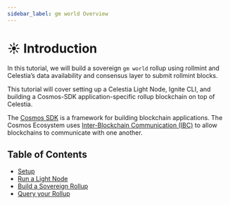 ```yaml
---
sidebar_label: gm world Overview
---
```


# ☀️ Introduction

In this tutorial, we will build a sovereign `gm world` rollup using rollmint
and Celestia’s data availability and consensus layer to submit rollmint blocks.

This tutorial will cover setting up a Celestia Light Node, Ignite CLI, and
building a Cosmos-SDK application-specific rollup blockchain on top of
Celestia.

The [Cosmos SDK](https://github.com/cosmos/cosmos-sdk) is a framework for
building blockchain applications. The Cosmos Ecosystem uses
[Inter-Blockchain Communication (IBC)](https://github.com/cosmos/ibc-go)
to allow blockchains to communicate with one another.

## Table of Contents

- [Setup](./gm-setup)
- [Run a Light Node](./gm-node)
- [Build a Sovereign Rollup](./gm-rollmint)
- [Query your Rollup](./gm-query)
